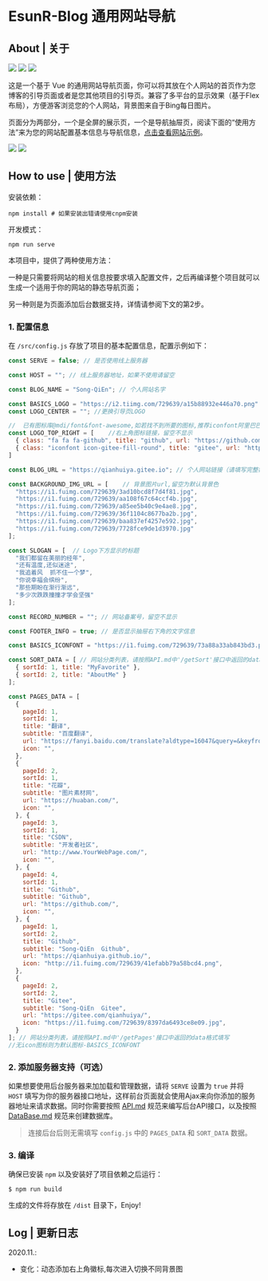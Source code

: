 # EsunR-Blog 通用网站导航

## About | 关于

![](https://img.shields.io/badge/Base-Vue2.2-brightgreen.svg)
![](https://img.shields.io/badge/Build-Vue--Cli3-orange.svg)
![](https://img.shields.io/badge/Installer-Npm/Yarn-red.svg)

这是一个基于 Vue 的通用网站导航页面，你可以将其放在个人网站的首页作为您博客的引导页面或者是您其他项目的引导页。兼容了多平台的显示效果（基于Flex布局），方便游客浏览您的个人网站，背景图来自于Bing每日图片。

页面分为两部分，一个是全屏的展示页，一个是导航抽屉页，阅读下面的“使用方法”来为您的网站配置基本信息与导航信息，[点击查看网站示例](https://qianhuiya.github.io/)。

![](http://markdown.img.esunr.xyz/show.png)
![](http://markdown.img.esunr.xyz/show.png)

## How to use | 使用方法

安装依赖：

```shell
npm install # 如果安装出错请使用cnpm安装
```

开发模式：

```shell
npm run serve
```

本项目中，提供了两种使用方法：

一种是只需要将网站的相关信息按要求填入配置文件，之后再编译整个项目就可以生成一个适用于你的网站的静态导航页面；

另一种则是为页面添加后台数据支持，详情请参阅下文的第2步。

### 1. 配置信息

在 `/src/config.js` 存放了项目的基本配置信息，配置示例如下：

```js
const SERVE = false; // 是否使用线上服务器

const HOST = ""; // 线上服务器地址，如果不使用请留空

const BLOG_NAME = "Song-QiEn"; // 个人网站名字

const BASICS_LOGO = "https://i2.tiimg.com/729639/a15b88932e446a70.png" //引导页默认LOGO,此项添加需将下一项置为空,本地照片引用require
const LOGO_CENTER = ""; //更换引导页LOGO

//  已有图标库@mdi/font&font-awesome,如若找不到所要的图标,推荐iconfont阿里巴巴矢量图标库
const LOGO_TOP_RIGHT = [    //右上角图标链接，留空不显示
  { class: "fa fa fa-github", title: "github", url: "https://github.com/qianhuiya" },
  { class: "iconfont icon-gitee-fill-round", title: "gitee", url: "https://gitee.com/qianhuiya" }
]

const BLOG_URL = "https://qianhuiya.gitee.io"; // 个人网站链接（请填写完整链接）

const BACKGROUND_IMG_URL = [    // 背景图片url,留空为默认背景色
  "https://i1.fuimg.com/729639/3ad10bcd8f7d4f81.jpg",
  "https://i1.fuimg.com/729639/aa108f67c64ccf4b.jpg",
  "https://i1.fuimg.com/729639/a85ee5b40c9e4ae8.jpg",
  "https://i1.fuimg.com/729639/36f1104c8677ba2b.jpg",
  "https://i1.fuimg.com/729639/baa837ef4257e592.jpg",
  "https://i1.fuimg.com/729639/7728fce9de1d3970.jpg"
];

const SLOGAN = [  // Logo下方显示的标题
  "我们都留在美丽的经年",
  "还有温度,还似迷途",
  "我追着风  抓不住一个梦",
  "你说幸福会缤纷",
  "那些期盼在渐行渐远",
  "多少次跌跌撞撞才学会坚强"
];

const RECORD_NUMBER = ""; // 网站备案号，留空不显示

const FOOTER_INFO = true; // 是否显示抽屉右下角的文字信息

const BASICS_ICONFONT = "https://i1.fuimg.com/729639/73a88a33ab843bd3.png" //默认图标

const SORT_DATA = [ // 网站分类列表，请按照API.md中'/getSort'接口中返回的data格式填写
  { sortId: 1, title: "MyFavorite" },
  { sortId: 2, title: "AboutMe" }
];

const PAGES_DATA = [
  {
    pageId: 1,
    sortId: 1,
    title: "翻译",
    subtitle: "百度翻译",
    url: "https://fanyi.baidu.com/translate?aldtype=16047&query=&keyfrom=baidu&smartresult=dict&lang=auto2zh#auto/zh/",
    icon: "",
  },
  {
    pageId: 2,
    sortId: 1,
    title: "花瓣",
    subtitle: "图片素材网",
    url: "https://huaban.com/",
    icon: "",
  }, {
    pageId: 3,
    sortId: 1,
    title: "CSDN",
    subtitle: "开发者社区",
    url: "http://www.YourWebPage.com/",
    icon: "",
  }, {
    pageId: 4,
    sortId: 1,
    title: "Github",
    subtitle: "Github",
    url: "https://github.com/",
    icon: "",
  }, {
    pageId: 1,
    sortId: 2,
    title: "Github",
    subtitle: "Song-QiEn  Github",
    url: "https://qianhuiya.github.io/",
    icon: "http://i1.fuimg.com/729639/41efabb79a58bcd4.png",
  },
  {
    pageId: 2,
    sortId: 2,
    title: "Gitee",
    subtitle: "Song-QiEn  Gitee",
    url: "https://gitee.com/qianhuiya/",
    icon: "https://i1.fuimg.com/729639/8397da6493ce8e09.jpg",
  }
]; // 网站分类列表，请按照API.md中'/getPages'接口中返回的data格式填写
//无icon图标则为默认图标-BASICS_ICONFONT

```

### 2. 添加服务器支持（可选）
如果想要使用后台服务器来加加载和管理数据，请将 `SERVE` 设置为 `true` 并将 `HOST` 填写为你的服务器接口地址，这样前台页面就会使用Ajax来向你添加的服务器地址来请求数据。同时你需要按照 [API.md](./API.md) 规范来编写后台API接口，以及按照 [DataBase.md](./DataBase.md) 规范来创建数据库。

> 连接后台后则无需填写 `config.js` 中的 `PAGES_DATA` 和 `SORT_DATA` 数据。

### 3. 编译
确保已安装 `npm` 以及安装好了项目依赖之后运行：

```
$ npm run build
```

生成的文件将存放在 `/dist` 目录下，Enjoy!

## Log | 更新日志

2020.11.:

- 变化：动态添加右上角徽标,每次进入切换不同背景图
